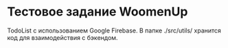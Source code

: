 # Тестовое задание WoomenUp

TodoList с использованием Google Firebase.
В папке ./src/utils/ хранится код для взаимодействия с бэкендом. 

